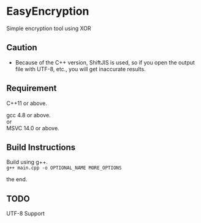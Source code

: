 # EasyEncryption
Simple encryption tool using XOR

## Caution
- Because of the C++ version, ShiftJIS is used, so if you open the output file with UTF-8, etc., you will get inaccurate results.

## Requirement
C++11 or above.

gcc 4.8 or above.\
or\
MSVC 14.0 or above.

## Build Instructions
Build using g++.\
`g++ main.cpp -o OPTIONAL_NAME MORE_OPTIONS`

the end.

## TODO
UTF-8 Support